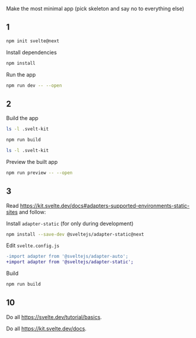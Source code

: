 Make the most minimal app (pick skeleton and say no to everything else)

## 1

```bash
npm init svelte@next
```

Install dependencies

```bash
npm install
```

Run the app

```bash
npm run dev -- --open
```

## 2

Build the app

```bash
ls -l .svelt-kit
```

```bash
npm run build
```

```bash
ls -l .svelt-kit
```

Preview the built app

```bash
npm run preview -- --open
```

## 3

Read https://kit.svelte.dev/docs#adapters-supported-environments-static-sites and follow:

Install `adapter-static` (for only during development)

```bash
npm install --save-dev @sveltejs/adapter-static@next 
```

Edit `svelte.config.js`

```diff
-import adapter from '@sveltejs/adapter-auto';
+import adapter from '@sveltejs/adapter-static';
```

Build

```bash
npm run build
```











## 10

Do all https://svelte.dev/tutorial/basics.

Do all https://kit.svelte.dev/docs.
